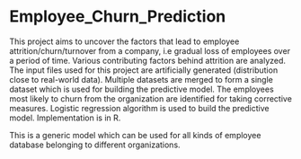 # Employee_Churn_Prediction

This project aims to uncover the factors that lead to employee attrition/churn/turnover from a company, i.e gradual loss 
of employees over a period of time. Various contributing factors behind attrition are analyzed. The input files used for this
project are artificially generated (distribution close to real-world data). Multiple datasets are merged to form a single dataset which is used for building the predictive model. The employees most likely to churn from the organization are identified for taking corrective measures. Logistic regression algorithm is used to build the predictive model. Implementation is in R.

This is a generic model which can be used for all kinds of employee database belonging to different organizations. 
